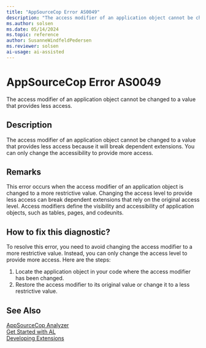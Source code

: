 ```yaml
---
title: "AppSourceCop Error AS0049"
description: "The access modifier of an application object cannot be changed to a value that provides less access because it will break dependent extensions."
ms.author: solsen
ms.date: 05/14/2024
ms.topic: reference
author: SusanneWindfeldPedersen
ms.reviewer: solsen
ai-usage: ai-assisted
---
```

[//]: # (START>DO_NOT_EDIT)
[//]: # (IMPORTANT:Do not edit any of the content between here and the END>DO_NOT_EDIT.)
[//]: # (Any modifications should be made in the .xml files in the ModernDev repo.)
# AppSourceCop Error AS0049
The access modifier of an application object cannot be changed to a value that provides less access.

## Description
The access modifier of an application object cannot be changed to a value that provides less access because it will break dependent extensions. You can only change the accessibility to provide more access.

[//]: # (IMPORTANT: END>DO_NOT_EDIT)

## Remarks

This error occurs when the access modifier of an application object is changed to a more restrictive value. Changing the access level to provide less access can break dependent extensions that rely on the original access level. Access modifiers define the visibility and accessibility of application objects, such as tables, pages, and codeunits.

## How to fix this diagnostic?

To resolve this error, you need to avoid changing the access modifier to a more restrictive value. Instead, you can only change the access level to provide more access. Here are the steps:

1. Locate the application object in your code where the access modifier has been changed.
2. Restore the access modifier to its original value or change it to a less restrictive value.

## See Also  
[AppSourceCop Analyzer](appsourcecop.md)  
[Get Started with AL](../devenv-get-started.md)  
[Developing Extensions](../devenv-dev-overview.md)  